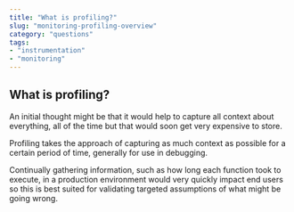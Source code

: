 ```yaml
---
title: "What is profiling?"
slug: "monitoring-profiling-overview"
category: "questions"
tags:
- "instrumentation"
- "monitoring"
---
```


## What is profiling?

An initial thought might be that it would help to capture all context about everything, all of the time but that would soon get very expensive to store.

Profiling takes the approach of capturing as much context as possible for a certain period of time, generally for use in debugging.

Continually gathering information, such as how long each function took to execute, in a production environment would very quickly impact end users so this is best suited for validating targeted assumptions of what might be going wrong.